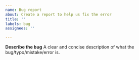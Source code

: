 ```yaml
---
name: Bug report
about: Create a report to help us fix the error
title: ''
labels: bug
assignees: ''

---
```


**Describe the bug**
A clear and concise description of what the bug/typo/mistake/error is.
